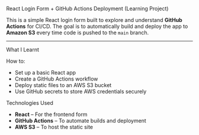 React Login Form + GitHub Actions Deployment (Learning Project)

This is a simple React login form built to explore and understand **GitHub Actions** for CI/CD. The goal is to automatically build and deploy the app to **Amazon S3** every time code is pushed to the `main` branch.

---

 What I Learnt

How to:

- Set up a basic React app
- Create a GitHub Actions workflow
- Deploy static files to an AWS S3 bucket
- Use GitHub secrets to store AWS credentials securely


 Technologies Used

- **React** – For the frontend form
- **GitHub Actions** – To automate builds and deployment
- **AWS S3** – To host the static site
